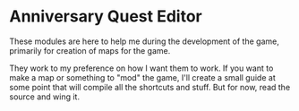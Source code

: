 # Anniversary Quest Editor #

These modules are here to help me during the development of the game,
primarily for creation of maps for the game.

They work to my preference on how I want them to work.
If you want to make a map or something to "mod" the game,
I'll create a small guide at some point that will compile
all the shortcuts and stuff. But for now, read the source and wing it.